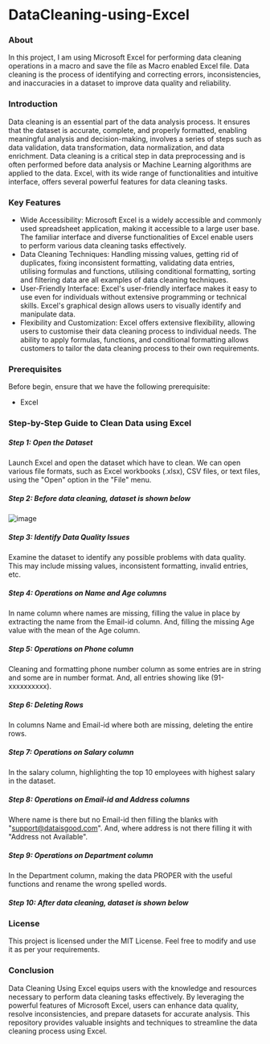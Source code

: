 # DataCleaning-using-Excel
### About
In this project, I am using Microsoft Excel for performing data cleaning operations in a macro and save the file as Macro enabled Excel file. Data cleaning is the process of identifying and correcting errors, inconsistencies, and inaccuracies in a dataset to improve data quality and reliability. 
### Introduction
Data cleaning is an essential part of the data analysis process. It ensures that the dataset is accurate, complete, and properly formatted, enabling meaningful analysis and decision-making, involves a series of steps such as data validation, data transformation, data normalization, and data enrichment. Data cleaning is a critical step in data preprocessing and is often performed before data analysis or Machine Learning algorithms are applied to the data. Excel, with its wide range of functionalities and intuitive interface, offers several powerful features for data cleaning tasks.
### Key Features
* Wide Accessibility: Microsoft Excel is a widely accessible and commonly used spreadsheet application, making it accessible to a large user base. The familiar interface and diverse functionalities of Excel enable users to perform various data cleaning tasks effectively.
* Data Cleaning Techniques: Handling missing values, getting rid of duplicates, fixing inconsistent formatting, validating data entries, utilising formulas and functions, utilising conditional formatting, sorting and filtering data are all examples of data cleaning techniques.
* User-Friendly Interface: Excel's user-friendly interface makes it easy to use even for individuals without extensive programming or technical skills. Excel's graphical design allows users to visually identify and manipulate data.
* Flexibility and Customization: Excel offers extensive flexibility, allowing users to customise their data cleaning process to individual needs. The ability to apply formulas, functions, and conditional formatting allows customers to tailor the data cleaning process to their own requirements.
### Prerequisites
Before begin, ensure that we have the following prerequisite:
* Excel
### Step-by-Step Guide to Clean Data using Excel
##### Step 1: Open the Dataset
Launch Excel and open the dataset which have to clean. We can open various file formats, such as Excel workbooks (.xlsx), CSV files, or text files, using the "Open" option in the "File" menu.
##### Step 2: Before data cleaning, dataset is shown below
![image](https://github.com/shaheeneqbal/DataCleaning-using-Excel/assets/67499556/73a7b6e2-1c2b-41db-98d2-1887e2855e51)
##### Step 3: Identify Data Quality Issues
Examine the dataset to identify any possible problems with data quality. This may include missing values, inconsistent formatting, invalid entries, etc.
##### Step 4: Operations on Name and Age columns
In name column where names are missing, filling the value in place by extracting the name from the Email-id column. And, filling the missing Age value with the mean of the Age column.
##### Step 5: Operations on Phone column
Cleaning and formatting phone number column as some entries are in string and some are in number format. And, all entries showing like (91-xxxxxxxxxx).
##### Step 6: Deleting Rows
In columns Name and Email-id where both are missing, deleting the entire rows.
##### Step 7: Operations on Salary column
In the salary column, highlighting the top 10 employees with highest salary in the dataset.
##### Step 8: Operations on Email-id and Address columns
Where name is there but no Email-id then filling the blanks with "support@dataisgood.com". And, where address is not there filling it with "Address not Available".
##### Step 9: Operations on Department column
In the Department column, making the data PROPER with the useful functions and rename the wrong spelled words.
##### Step 10: After data cleaning, dataset is shown below


### License
This project is licensed under the MIT License. Feel free to modify and use it as per your requirements.
### Conclusion
Data Cleaning Using Excel equips users with the knowledge and resources necessary to perform data cleaning tasks effectively. By leveraging the powerful features of Microsoft Excel, users can enhance data quality, resolve inconsistencies, and prepare datasets for accurate analysis. This repository provides valuable insights and techniques to streamline the data cleaning process using Excel. 
